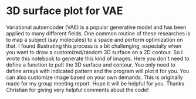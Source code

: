 # 3D surface plot for VAE
Variational autoencoder (VAE) is a popular generative model and has been applied to many different fields. One common routine of these researches is to map a subject (say molecules) to a space and perform optimization on that. I found illustrating this process is a bit challenging, especially when you want to draw a customized/random 3D surface on a 2D contour. So I wrote this notebook to generate this kind of images. Here you don't need to define a function to polt the 3D surface and contour. You only need to define arrays with indicated pattern and the program will plot it for you. You can also customize image based on your own demands. This is originally made for my group meeting report. Hope it will be helpful for you. Thanks Christian for giving very helpful comments about the code!
